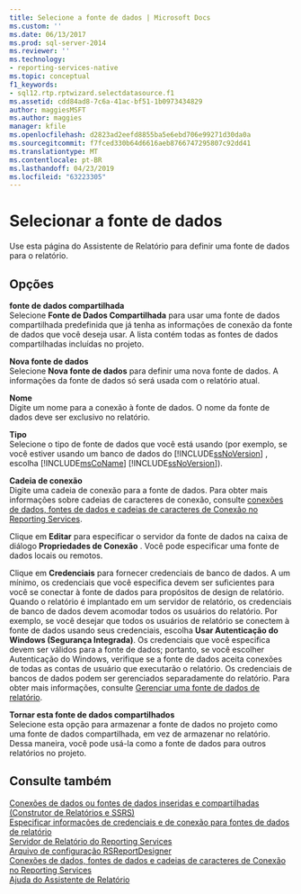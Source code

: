 ```yaml
---
title: Selecione a fonte de dados | Microsoft Docs
ms.custom: ''
ms.date: 06/13/2017
ms.prod: sql-server-2014
ms.reviewer: ''
ms.technology:
- reporting-services-native
ms.topic: conceptual
f1_keywords:
- sql12.rtp.rptwizard.selectdatasource.f1
ms.assetid: cdd84ad8-7c6a-41ac-bf51-1b0973434829
author: maggiesMSFT
ms.author: maggies
manager: kfile
ms.openlocfilehash: d2823ad2eefd8855ba5e6ebd706e99271d30da0a
ms.sourcegitcommit: f7fced330b64d6616aeb8766747295807c92dd41
ms.translationtype: MT
ms.contentlocale: pt-BR
ms.lasthandoff: 04/23/2019
ms.locfileid: "63223305"
---
```

# <a name="select-the-data-source"></a>Selecionar a fonte de dados
  Use esta página do Assistente de Relatório para definir uma fonte de dados para o relatório.  
  
## <a name="options"></a>Opções  
 **fonte de dados compartilhada**  
 Selecione **Fonte de Dados Compartilhada** para usar uma fonte de dados compartilhada predefinida que já tenha as informações de conexão da fonte de dados que você deseja usar. A lista contém todas as fontes de dados compartilhadas incluídas no projeto.  
  
 **Nova fonte de dados**  
 Selecione **Nova fonte de dados** para definir uma nova fonte de dados. A informações da fonte de dados só será usada com o relatório atual.  
  
 **Nome**  
 Digite um nome para a conexão à fonte de dados. O nome da fonte de dados deve ser exclusivo no relatório.  
  
 **Tipo**  
 Selecione o tipo de fonte de dados que você está usando (por exemplo, se você estiver usando um banco de dados do [!INCLUDE[ssNoVersion](../includes/ssnoversion-md.md)] , escolha [!INCLUDE[msCoName](../includes/msconame-md.md)] [!INCLUDE[ssNoVersion](../includes/ssnoversion-md.md)]).  
  
 **Cadeia de conexão**  
 Digite uma cadeia de conexão para a fonte de dados. Para obter mais informações sobre cadeias de caracteres de conexão, consulte [conexões de dados, fontes de dados e cadeias de caracteres de Conexão no Reporting Services](../../2014/reporting-services/data-connections-data-sources-and-connection-strings-in-reporting-services.md).  
  
 Clique em **Editar** para especificar o servidor da fonte de dados na caixa de diálogo **Propriedades de Conexão** . Você pode especificar uma fonte de dados locais ou remotos.  
  
 Clique em **Credenciais** para fornecer credenciais de banco de dados. A um mínimo, os credenciais que você especifica devem ser suficientes para você se conectar à fonte de dados para propósitos de design de relatório. Quando o relatório é implantado em um servidor de relatório, os credenciais de banco de dados devem acomodar todos os usuários do relatório. Por exemplo, se você desejar que todos os usuários de relatório se conectem à fonte de dados usando seus credenciais, escolha **Usar Autenticação do Windows (Segurança Integrada)**. Os credenciais que você especifica devem ser válidos para a fonte de dados; portanto, se você escolher Autenticação do Windows, verifique se a fonte de dados aceita conexões de todas as contas de usuário que executarão o relatório. Os credenciais de bancos de dados podem ser gerenciados separadamente do relatório. Para obter mais informações, consulte [Gerenciar uma fonte de dados de relatório](report-data/manage-report-data-sources.md).  
  
 **Tornar esta fonte de dados compartilhados**  
 Selecione esta opção para armazenar a fonte de dados no projeto como uma fonte de dados compartilhada, em vez de armazenar no relatório. Dessa maneira, você pode usá-la como a fonte de dados para outros relatórios no projeto.  
  
## <a name="see-also"></a>Consulte também  
 [Conexões de dados ou fontes de dados inseridas e compartilhadas &#40;Construtor de Relatórios e SSRS&#41;](../../2014/reporting-services/embedded-and-shared-data-connections-or-data-sources-report-builder-and-ssrs.md)   
 [Especificar informações de credenciais e de conexão para fontes de dados de relatório](report-data/specify-credential-and-connection-information-for-report-data-sources.md)   
 [Servidor de Relatório do Reporting Services](../../2014/reporting-services/reporting-services-report-server.md)   
 [Arquivo de configuração RSReportDesigner](report-server/rsreportdesigner-configuration-file.md)   
 [Conexões de dados, fontes de dados e cadeias de caracteres de Conexão no Reporting Services](../../2014/reporting-services/data-connections-data-sources-and-connection-strings-in-reporting-services.md)   
 [Ajuda do Assistente de Relatório](../../2014/reporting-services/report-wizard-help.md)  
  
  
